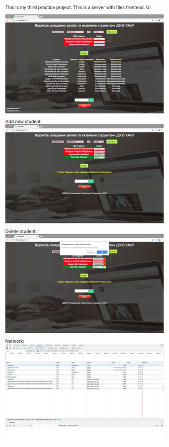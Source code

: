 This is my third practice project. This is a server with files frontend. UI

![Screenshot](screenshot.png)


Add new student:
![Screenshot](screenshot1.png)

Delete student:
![Screenshot](screenshot2.png)

Network:
![Screenshot](screenshot3.png)